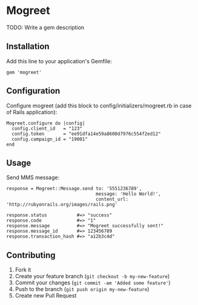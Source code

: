 # Mogreet

TODO: Write a gem description

## Installation

Add this line to your application's Gemfile:

    gem 'mogreet'

## Configuration

Configure mogreet (add this block to config/initializers/mogreet.rb in case of Rails application):

    Mogreet.configure do |config|
      config.client_id   = "123"
      config.token       = "ee91dfa14e59a8600d7976c554f2ed12"
      config.campaign_id = "19001"
    end

## Usage

Send MMS message:

    response = Mogreet::Message.send to: '5551236789',
                                     message: 'Hello World!',
                                     content_url: 'http://rubyonrails.org/images/rails.png'
                                     
    response.status           #=> "success"
    response.code             #=> "1"
    response.message          #=> "Mogreet successfully sent!"
    response.message_id       #=> 123456789
    response.transaction_hash #=> "a12b3c4d"

## Contributing

1. Fork it
2. Create your feature branch (`git checkout -b my-new-feature`)
3. Commit your changes (`git commit -am 'Added some feature'`)
4. Push to the branch (`git push origin my-new-feature`)
5. Create new Pull Request
